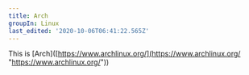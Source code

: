 ```yaml
---
title: Arch
groupIn: Linux
last_edited: '2020-10-06T06:41:22.565Z'
---
```

This is \[Arch\]([https://www.archlinux.org/](https://www.archlinux.org/ "https://www.archlinux.org/"))